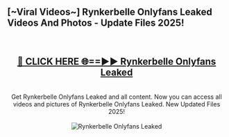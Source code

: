 <h2>[~Viral Videos~] Rynkerbelle Onlyfans Leaked Videos And Photos - Update Files 2025!</h2>
<br>
<div align="center">
<h2><a href="https://top-ai-tools.click/QrbHav" rel="nofollow">🔴 CLICK HERE 🌐==►► Rynkerbelle Onlyfans Leaked</a></h2>
<br>
Get Rynkerbelle Onlyfans Leaked and all content. Now you can access all videos and pictures of Rynkerbelle Onlyfans Leaked. New Updated Files 2025!
<br>
<br>
<a href="https://top-ai-tools.click/QrbHav" rel="nofollow" data-target="animated-image.originalLink"><img src="https://i.ibb.co.com/WyWwxjT/player-gif2.gif" alt="Rynkerbelle Onlyfans Leaked" style="max-width: 100%; display: inline-block;" data-target="animated-image.originalImage"></a>
</div>
<br>